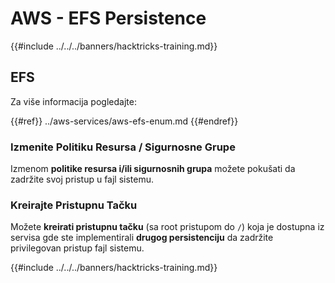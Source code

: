 # AWS - EFS Persistence

{{#include ../../../banners/hacktricks-training.md}}

## EFS

Za više informacija pogledajte:

{{#ref}}
../aws-services/aws-efs-enum.md
{{#endref}}

### Izmenite Politiku Resursa / Sigurnosne Grupe

Izmenom **politike resursa i/ili sigurnosnih grupa** možete pokušati da zadržite svoj pristup u fajl sistemu.

### Kreirajte Pristupnu Tačku

Možete **kreirati pristupnu tačku** (sa root pristupom do `/`) koja je dostupna iz servisa gde ste implementirali **drugog persistenciju** da zadržite privilegovan pristup fajl sistemu.

{{#include ../../../banners/hacktricks-training.md}}
